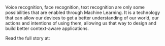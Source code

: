 Voice recognition, face recognition, text recognition are only some possibilities that are enabled through Machine Learning. It is a technology that can allow our devices to get a better understanding of our world, our actions and intentions of using them, allowing us that way to design and build better context-aware applications.

Read the full story at:
<div class="iframely-embed"><div class="iframely-responsive" style="padding-bottom: 56.25%; padding-top: 120px;"><a href="https://blog.novoda.com/machine-learning/" data-iframely-url="//cdn.iframe.ly/tONX00f"></a></div></div><script async src="//cdn.iframe.ly/embed.js" charset="utf-8"></script>
